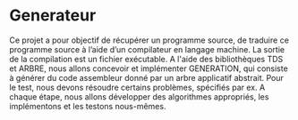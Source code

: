 # Generateur
Ce projet a pour objectif de récupérer un programme source, de traduire ce programme source à l’aide d’un compilateur en langage machine. La sortie de la compilation est un fichier exécutable.
A l'aide des bibliothèques TDS et ARBRE, nous allons concevoir et implémenter GENERATION, qui consiste à générer du code assembleur donné par un arbre applicatif abstrait.
Pour le test, nous devons résoudre certains problèmes, spécifiés par ex. A chaque étape, nous allons développer des algorithmes appropriés, les implémentons et les testons nous-mêmes.
